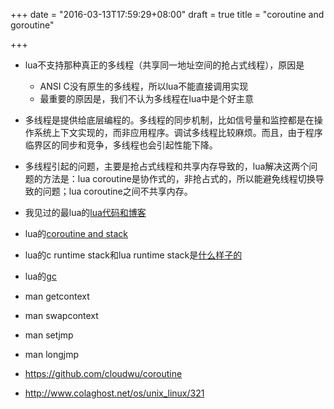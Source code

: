 +++
date = "2016-03-13T17:59:29+08:00"
draft = true
title = "coroutine and goroutine"

+++


* lua不支持那种真正的多线程（共享同一地址空间的抢占式线程），原因是
    - ANSI C没有原生的多线程，所以lua不能直接调用实现
    - 最重要的原因是，我们不认为多线程在lua中是个好主意

* 多线程是提供给底层编程的。多线程的同步机制，比如信号量和监控都是在操作系统上下文实现的，而非应用程序。调试多线程比较麻烦。而且，由于程序临界区的同步和竞争，多线程也会引起性能下降。
* 多线程引起的问题，主要是抢占式线程和共享内存导致的，lua解决这两个问题的方法是：lua coroutine是协作式的，非抢占式的，所以能避免线程切换导致的问题；lua coroutine之间不共享内存。

* 我见过的最lua的[lua代码和博客](https://techsingular.org/2012/12/22/programming-in-lua%EF%BC%88%E5%9B%9B%EF%BC%89%EF%BC%8D-nil-%E5%92%8C-list/)

* lua的[coroutine and stack](https://techsingular.org/2013/05/09/programming-in-lua%EF%BC%88%E4%BA%94%EF%BC%89%EF%BC%8D-coroutine-lua-stack/)

* lua的c runtime stack和lua runtime stack是[什么样子的](https://techsingular.org/2013/07/14/programming-in-lua%EF%BC%88%E5%85%AD%EF%BC%89%EF%BC%8Dcontinuation/)

* lua的[gc](https://techsingular.org/2013/10/27/lua-%E7%9A%84%E5%9E%83%E5%9C%BE%E5%9B%9E%E6%94%B6/)

* man getcontext

* man swapcontext

* man setjmp

* man longjmp

* https://github.com/cloudwu/coroutine

* http://www.colaghost.net/os/unix_linux/321
